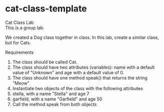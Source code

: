 # cat-class-template  
Cat Class Lab  
This is a group lab.  

We created a Dog class together in class. In this lab, create a similar class, but for Cats.  

Requirements  
1. The class should be called Cat.
2. The class should have two attributes (variables): name with a default value of "Unknown" and age with a default value of 0.
3. The class should have one method speak() that returns the string "Meow"
4. Instantiate two objects of the class with the following attributes
5. stella, with a name "Stella" and age 7
6. garfield, with a name "Garfield" and age 50
7. Call the method speak from both objects
